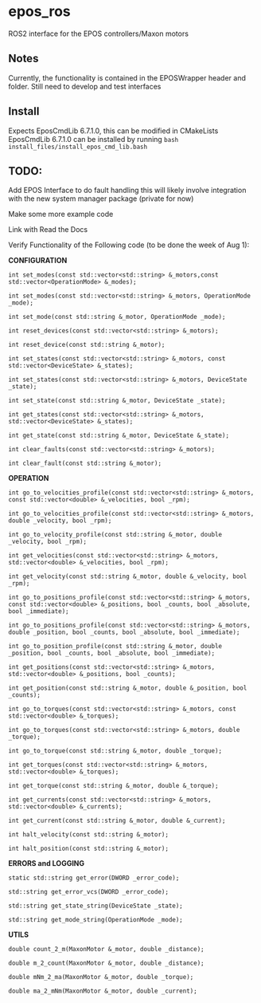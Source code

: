 # epos_ros
ROS2 interface for the EPOS controllers/Maxon motors

## Notes
Currently, the functionality is contained in the EPOSWrapper header and folder. Still need to develop and test interfaces

## Install 
Expects EposCmdLib 6.7.1.0, this can be modified in CMakeLists
EposCmdLib 6.7.1.0 can be installed by running `bash install_files/install_epos_cmd_lib.bash`

## TODO:
Add EPOS Interface to do fault handling this will likely involve integration with the new system manager package (private for now)

Make some more example code

Link with Read the Docs

Verify Functionality of the Following code (to be done the week of Aug 1):

**CONFIGURATION**

```
int set_modes(const std::vector<std::string> &_motors,const std::vector<OperationMode> &_modes);

int set_modes(const std::vector<std::string> &_motors, OperationMode _mode);

int set_mode(const std::string &_motor, OperationMode _mode);

int reset_devices(const std::vector<std::string> &_motors);

int reset_device(const std::string &_motor);

int set_states(const std::vector<std::string> &_motors, const std::vector<DeviceState> &_states);

int set_states(const std::vector<std::string> &_motors, DeviceState _state);

int set_state(const std::string &_motor, DeviceState _state);

int get_states(const std::vector<std::string> &_motors, std::vector<DeviceState> &_states);

int get_state(const std::string &_motor, DeviceState &_state);

int clear_faults(const std::vector<std::string> &_motors);

int clear_fault(const std::string &_motor);
```


**OPERATION**

```
int go_to_velocities_profile(const std::vector<std::string> &_motors, const std::vector<double> &_velocities, bool _rpm);

int go_to_velocities_profile(const std::vector<std::string> &_motors, double _velocity, bool _rpm);

int go_to_velocity_profile(const std::string &_motor, double _velocity, bool _rpm);

int get_velocities(const std::vector<std::string> &_motors, std::vector<double> &_velocities, bool _rpm);

int get_velocity(const std::string &_motor, double &_velocity, bool _rpm);

int go_to_positions_profile(const std::vector<std::string> &_motors, const std::vector<double> &_positions, bool _counts, bool _absolute, bool _immediate);

int go_to_positions_profile(const std::vector<std::string> &_motors, double _position, bool _counts, bool _absolute, bool _immediate);

int go_to_position_profile(const std::string &_motor, double _position, bool _counts, bool _absolute, bool _immediate);

int get_positions(const std::vector<std::string> &_motors, std::vector<double> &_positions, bool _counts);

int get_position(const std::string &_motor, double &_position, bool _counts);

int go_to_torques(const std::vector<std::string> &_motors, const std::vector<double> &_torques);

int go_to_torques(const std::vector<std::string> &_motors, double _torque);

int go_to_torque(const std::string &_motor, double _torque);

int get_torques(const std::vector<std::string> &_motors, std::vector<double> &_torques);

int get_torque(const std::string &_motor, double &_torque);

int get_currents(const std::vector<std::string> &_motors, std::vector<double> &_currents);

int get_current(const std::string &_motor, double &_current);

int halt_velocity(const std::string &_motor);

int halt_position(const std::string &_motor);
```


**ERRORS and LOGGING**

```
static std::string get_error(DWORD _error_code);

std::string get_error_vcs(DWORD _error_code);

std::string get_state_string(DeviceState _state);

std::string get_mode_string(OperationMode _mode);
```


**UTILS**

```
double count_2_m(MaxonMotor &_motor, double _distance);

double m_2_count(MaxonMotor &_motor, double _distance);

double mNm_2_ma(MaxonMotor &_motor, double _torque);

double ma_2_mNm(MaxonMotor &_motor, double _current);
```
